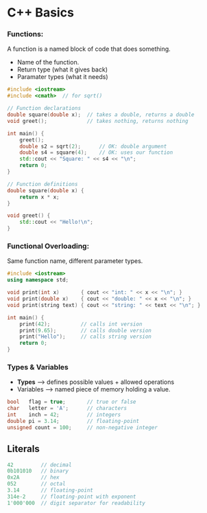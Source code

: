 # C++ Basics

### Functions:

A function is a named block of code that does something.

* Name of the function.
* Return type (what it gives back)
* Paramater types (what it needs)

```cpp
#include <iostream>
#include <cmath>  // for sqrt()

// Function declarations
double square(double x);  // takes a double, returns a double
void greet();             // takes nothing, returns nothing

int main() {
    greet();
    double s2 = sqrt(2);      // OK: double argument
    double s4 = square(4);    // OK: uses our function
    std::cout << "Square: " << s4 << "\n";
    return 0;
}

// Function definitions
double square(double x) {
    return x * x;
}

void greet() {
    std::cout << "Hello!\n";
}

```

### Functional Overloading:

Same function name, different parameter types.

```cpp
#include <iostream>
using namespace std;

void print(int x)       { cout << "int: " << x << "\n"; }
void print(double x)    { cout << "double: " << x << "\n"; }
void print(string text) { cout << "string: " << text << "\n"; }

int main() {
    print(42);          // calls int version
    print(9.65);        // calls double version
    print("Hello");     // calls string version
    return 0;
}

```

### Types & Variables

* **Types** --> defines possible values + allowed operations
* Variables --> named piece of memory holding a value.

~~~cpp
bool   flag = true;       // true or false
char   letter = 'A';      // characters
int    inch = 42;         // integers
double pi = 3.14;         // floating-point
unsigned count = 100;     // non-negative integer
~~~

## Literals
```cpp
42         // decimal
0b101010   // binary
0x2A       // hex
052        // octal
3.14       // floating-point
314e-2     // floating-point with exponent
1'000'000  // digit separator for readability
```
